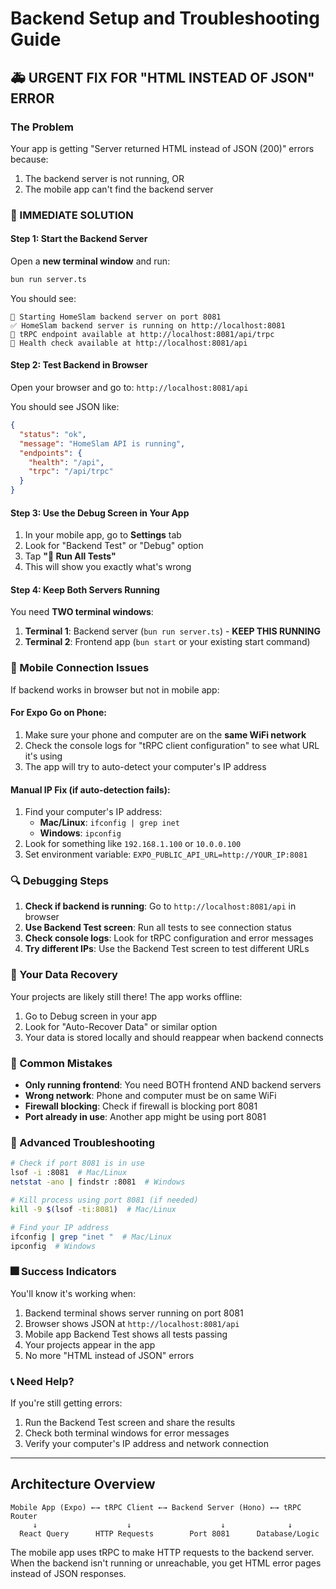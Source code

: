# Backend Setup and Troubleshooting Guide

## 🚑 URGENT FIX FOR "HTML INSTEAD OF JSON" ERROR

### The Problem
Your app is getting "Server returned HTML instead of JSON (200)" errors because:
1. The backend server is not running, OR
2. The mobile app can't find the backend server

### 🚀 IMMEDIATE SOLUTION

#### Step 1: Start the Backend Server
Open a **new terminal window** and run:
```bash
bun run server.ts
```

You should see:
```
🚀 Starting HomeSlam backend server on port 8081
✅ HomeSlam backend server is running on http://localhost:8081
📡 tRPC endpoint available at http://localhost:8081/api/trpc
🏥 Health check available at http://localhost:8081/api
```

#### Step 2: Test Backend in Browser
Open your browser and go to: `http://localhost:8081/api`

You should see JSON like:
```json
{
  "status": "ok",
  "message": "HomeSlam API is running",
  "endpoints": {
    "health": "/api",
    "trpc": "/api/trpc"
  }
}
```

#### Step 3: Use the Debug Screen in Your App
1. In your mobile app, go to **Settings** tab
2. Look for "Backend Test" or "Debug" option
3. Tap **"🚀 Run All Tests"**
4. This will show you exactly what's wrong

#### Step 4: Keep Both Servers Running
You need **TWO terminal windows**:
1. **Terminal 1**: Backend server (`bun run server.ts`) - **KEEP THIS RUNNING**
2. **Terminal 2**: Frontend app (`bun start` or your existing start command)

### 📱 Mobile Connection Issues

If backend works in browser but not in mobile app:

#### For Expo Go on Phone:
1. Make sure your phone and computer are on the **same WiFi network**
2. Check the console logs for "tRPC client configuration" to see what URL it's using
3. The app will try to auto-detect your computer's IP address

#### Manual IP Fix (if auto-detection fails):
1. Find your computer's IP address:
   - **Mac/Linux**: `ifconfig | grep inet`
   - **Windows**: `ipconfig`
2. Look for something like `192.168.1.100` or `10.0.0.100`
3. Set environment variable: `EXPO_PUBLIC_API_URL=http://YOUR_IP:8081`

### 🔍 Debugging Steps

1. **Check if backend is running**: Go to `http://localhost:8081/api` in browser
2. **Use Backend Test screen**: Run all tests to see connection status
3. **Check console logs**: Look for tRPC configuration and error messages
4. **Try different IPs**: Use the Backend Test screen to test different URLs

### 💾 Your Data Recovery

Your projects are likely still there! The app works offline:
1. Go to Debug screen in your app
2. Look for "Auto-Recover Data" or similar option
3. Your data is stored locally and should reappear when backend connects

### 🚫 Common Mistakes

- **Only running frontend**: You need BOTH frontend AND backend servers
- **Wrong network**: Phone and computer must be on same WiFi
- **Firewall blocking**: Check if firewall is blocking port 8081
- **Port already in use**: Another app might be using port 8081

### 🔧 Advanced Troubleshooting

```bash
# Check if port 8081 is in use
lsof -i :8081  # Mac/Linux
netstat -ano | findstr :8081  # Windows

# Kill process using port 8081 (if needed)
kill -9 $(lsof -ti:8081)  # Mac/Linux

# Find your IP address
ifconfig | grep "inet "  # Mac/Linux
ipconfig  # Windows
```

### 🎆 Success Indicators

You'll know it's working when:
1. Backend terminal shows server running on port 8081
2. Browser shows JSON at `http://localhost:8081/api`
3. Mobile app Backend Test shows all tests passing
4. Your projects appear in the app
5. No more "HTML instead of JSON" errors

### 📞 Need Help?

If you're still getting errors:
1. Run the Backend Test screen and share the results
2. Check both terminal windows for error messages
3. Verify your computer's IP address and network connection

---

## Architecture Overview

```
Mobile App (Expo) ←→ tRPC Client ←→ Backend Server (Hono) ←→ tRPC Router
     ↓                    ↓                    ↓              ↓
  React Query      HTTP Requests        Port 8081      Database/Logic
```

The mobile app uses tRPC to make HTTP requests to the backend server. When the backend isn't running or unreachable, you get HTML error pages instead of JSON responses.